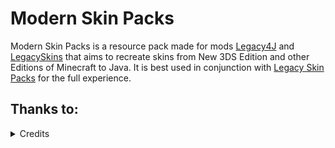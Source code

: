 # Modern Skin Packs

Modern Skin Packs is a resource pack made for mods [Legacy4J](https://modrinth.com/mod/legacy4j) and [LegacySkins](https://modrinth.com/mod/legacy-skins) that aims to recreate skins from New 3DS Edition and other Editions of Minecraft to Java. It is best used in conjunction with [Legacy Skin Packs](https://modrinth.com/resourcepack/legacy-skin-packs) for the full experience.

## Thanks to:

<details>
<summary>Credits</summary>

**Pigzone00:** For creating & maintaining the organization and the resource pack.

**Lyn:** For recreating Festive 2016 Mash-Up and other misc. fixes and packs.

**PMO:** For recreating Beach Party, Builders & Biomes, Coral Crafters, Crafty Costumes, Dungeon Hero, Earth, and Fauna Friends packs.

